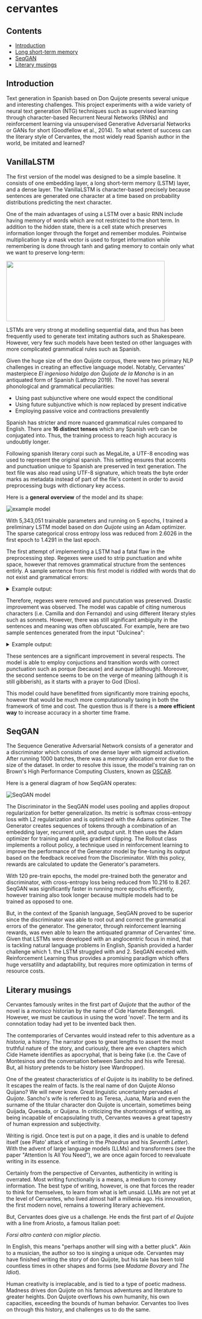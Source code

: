 # cervantes

## Contents
- [Introduction](#introduction)
- [Long short-term memory](#vanillalstm)
- [SeqGAN](#seqGAN)
- [Literary musings](#literary-musings)

## Introduction

Text generation in Spanish based on Don Quijote presents several unique and interesting challenges. This project experiments with a wide variety of neural text generation (NTG) techniques such as supervised learning through character-based Recurrent Neural Networks (RNNs) and reinforcement learning via unsupervised Generative Adversarial Networks or GANs for short (Goodfellow et al., 2014). To what extent of success can the literary style of Cervantes, the most widely read Spanish author in the world, be imitated and learned?

## VanillaLSTM

The first version of the model was designed to be a simple baseline. It consists of one embedding layer, a long short-term memory (LSTM) layer, and a dense layer. The VanillaLSTM is character-based precisely because sentences are generated one character at a time based on probability distributions predicting the next character.

One of the main advantages of using a LSTM over a basic RNN include having memory of words which are not restricted to the short term. In addition to the hidden state, there is a cell state which preserves information longer through the forget and remember modules. Pointwise multiplication by a mask vector is used to forget information while remembering is done through tanh and gating memory to contain only what we want to preserve long-term:

<img src="images/LSTM.png" width="420px" height="160px">

LSTMs are very strong at modelling sequential data, and thus has been frequently used to generate text imitating authors such as Shakespeare. However, very few such models have been tested on other languages with more complicated grammatical rules such as Spanish.

Given the huge size of the don Quijote corpus, there were two primary NLP challenges in creating an effective language model. Notably, Cervantes' masterpiece *El ingenioso hidalgo don Quijote de la Mancha* is in an antiquated form of Spanish (Lathrop 2019). The novel has several phonological and grammatical peculiarities:
- Using past subjunctive where one would expect the conditional
- Using future subjunctive which is now replaced by present indicative
- Employing passive voice and contractions prevalently

Spanish has stricter and more nuanced grammatical rules compared to English. There are **16 distinct tenses** which any Spanish verb can be conjugated into. Thus, the training process to reach high accuracy is undoubtly longer.

Following spanish literary corpi such as MegaLite, a UTF-8 encoding was used to represent the original spanish. This setting ensures that accents and punctuation unique to Spanish are preserved in text generation. The text file was also read using UTF-8 signature, which treats the byte order marks as metadata instead of part of the file's content in order to avoid preprocessing bugs with dictionary key access. 

Here is a **general overview** of the model and its shape:

![example model](images/model.png)

With 5,343,051 trainable parameters and running on 5 epochs, I trained a preliminary LSTM model based on *don Quijote* using an Adam optimizer. The sparse categorical cross entropy loss was reduced from 2.6026 in the first epoch to 1.4291 in the last epoch. 

The first attempt of implementing a LSTM had a fatal flaw in the preprocessing step. Regexes were used to strip punctuation and white space, however that removes grammatical structure from the sentences entirly. A sample sentence from this first model is riddled with words that do not exist and grammatical errors:

<details>
  <summary>Example output:</summary>
  
  >```don Quijote Cara dijo era la capa Parciliente si posaría de dresa ser por pencallero para de Harái yuque exegormambién en la cual me dejando exa yacio dijo dichos Espora que esaba harto que él cura son descuy saliado azóna aquellos que darllera Lazandí con la crietpa.```

</details>

Therefore, regexes were removed and puncutation was preserved. Drastic improvement was observed. The model was capable of citing numerous characters (i.e. Camilla and don Fernando) and using different literary styles such as sonnets. However, there was still significant ambiguity in the sentences and meaning was often obfuscated. For example, here are two sample sentences generated from the input "Dulcinea":

<details>
  <summary>Example output:</summary>
  
  >```Dulcinea que de su risponde, porque el camino como un canse nibes del triendo en cielto, simprino moy de las humándoles, verían y heráspanto.```
  
  > ```Dulcinea dice: Dios hecha hejor donde galer la emparte y mifar se decernas, aunque natura de otras nicús mantas destas de aligaron.```

</details>

These sentences are a significant improvement in several respects. The model is able to employ conjuctions and transition words with correct punctuation such as porque (because) and aunque (although). Moreover, the second sentence seems to be on the verge of meaning (although it is still gibberish), as it starts with a prayer to God (Dios).

This model could have benefitted from significantly more training epochs, however that would be much more computationally taxing in both the framework of time and cost. The question thus is if there is a **more efficient way** to increase accuracy in a shorter time frame.

## SeqGAN

The Sequence Generative Adversarial Network consists of a generator and a discriminator which consists of one dense layer with sigmoid activation. After running 1000 batches, there was a memory allocation error due to the size of the dataset. In order to resolve this issue, the model's training ran on Brown's High Performance Computing Clusters, known as [OSCAR](https://docs.ccv.brown.edu/oscar/).

Here is a general diagram of how SeqGAN operates:

![SeqGAN model](images/seqgan.png)

The Discriminator in the SeqGAN model uses pooling and applies dropout regularization for better generalization. Its metric is softmax cross-entropy loss with L2 regularization and is optimized with the Adams optimizer. The Generator creates sequences of tokens through a combination of an embedding layer, recurrent unit, and output unit. It then uses the Adam optimizer for training and applies gradient clipping. The Rollout class implements a rollout policy, a technique used in reinforcement learning to improve the performance of the Generator model by fine-tuning its output based on the feedback received from the Discriminator. With this policy, rewards are calculated to update the Generator's parameters.

With 120 pre-train epochs, the model pre-trained both the generator and discriminator, with cross-entropy loss being reduced from 10.216 to 8.267. SeqGAN was significantly faster in running more epochs efficiently, however training also took longer because multiple models had to be trained as opposed to one.

But, in the context of the Spanish language, SeqGAN proved to be superior since the discriminator was able to root out and correct the grammatical errors of the generator. The generator, through reinforcement learning rewards, was even able to learn the antiquated grammar of Cervantes' time. Given that LSTMs were developed with an anglocentric focus in mind, that is tackling natural language problems in English, Spanish provided a harder challenge which 1. the LSTM struggled with and 2. SeqGAN exceled with. Reinforcement Learning thus provides a promising paradigm which offers huge versatility and adaptability, but requires more optimization in terms of resource costs.

## Literary musings
Cervantes famously writes in the first part of *Quijote* that the author of the novel is a *morisco* historian by the name of Cide Hamete Benengeli. However, we must be cautious in using the word 'novel'. The term and its connotation today had yet to be invented back then. 

The contemporaries of Cervantes would instead refer to this adventure as a *historia*, a history. The narrator goes to great lengths to assert the most truthful nature of the story, and curiously, there are even chapters which Cide Hamete identifies as apocryphal, that is being fake (i.e. the Cave of Montesinos and the conversation between Sancho and his wife Teresa). But, all history pretends to be history (see Wardropper). 

One of the greatest characteristics of *el Quijote* is its inability to be defined. It escapes the realm of facts. Is the real name of don Quijote Alonso Quijano? We will never know. Great linguistic uncertainty pervades *el Quijote*. Sancho's wife is referred to as Teresa, Juana, Maria and even the surname of the titular character don Quijote is uncertain, sometimes being Quijada, Quesada, or Quijana. In criticizing the shortcomings of writing, as being incapable of encapsulating truth, Cervantes weaves a great tapestry of human expression and subjectivity. 

Writing is rigid. Once text is put on a page, it dies and is unable to defend itself (see Plato' attack of writing in the *Phaedrus* and his *Seventh Letter*). With the advent of large language models (LLMs) and transformers (see the paper "Attention Is All You Need"), we are once again forced to reevaluate writing in its essence. 

Certainly from the perspective of Cervantes, authenticity in writing is overrated. Most writing functionally is a means, a medium to convey information. The best type of writing, however, is one that forces the reader to think for themselves, to learn from what is left unsaid. LLMs are not yet at the level of Cervantes, who lived almost half a millenia ago. His innovation, the first modern novel, remains a towering literary achievement. 

But, Cervantes does give us a challenge. He ends the first part of *el Quijote* with a line from Ariosto, a famous Italian poet:

*Forsi altro canterà con miglior plectio.* 

In English, this means "perhaps another will sing with a better pluck". Akin to a musician, the author so too is singing a unique ode. Cervantes may have finished writing the story of don Quijote, but his tale has been told countless times in other shapes and forms (see *Madame Bovary* and *The Idiot*). 

Human creativity is irreplacable, and is tied to a type of poetic madness. Madness drives don Quijote on his famous adventures and literature to greater heights. Don Quijote overflows his own humanity, his own capacities, exceeding the bounds of human behavior. Cervantes too lives on through this history, and challenges us to do the same.